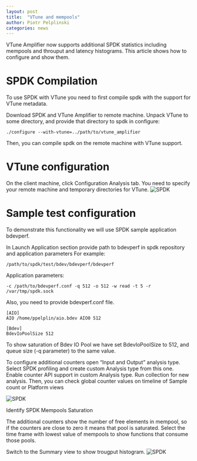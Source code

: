 ```yaml
---
layout: post
title:  "VTune and mempools"
author: Piotr Pelplinski
categories: news
---
```



VTune Amplifier now supports additional SPDK statistics including mempools and throuput and latency histograms.
This article shows how to configure and show them.

# SPDK Compilation

To use SPDK with VTune you need to first compile spdk with the support for VTune metadata.

Download SPDK and VTune Amplifier to remote machine.
Unpack VTune to some directory, and provide that directory to spdk in configure:
```
./configure --with-vtune=../path/to/vtune_amplifier
```
Then, you can compile spdk on the remote machine with VTune support.



# VTune configuration

On the client machine, click Configuration Analysis tab.
You need to specify your remote machine and temporary directories for VTune.
![SPDK](../../../../../img/_configuration1.jpg "Configure Analysis")



# Sample test configuration

To demonstrate this functionality we will use SPDK sample application bdevperf.

In Launch Application section provide path to bdevperf in spdk repository and application parameters
For example:

`/path/to/spdk/test/bdev/bdevperf/bdevperf`

Application parameters:

`-c /path/to/bdevperf.conf -q 512 -o 512 -w read -t 5 -r /var/tmp/spdk.sock`

Also, you need to provide bdevperf.conf file.

```
[AIO]
AIO /home/ppelplin/aio.bdev AIO0 512

[Bdev]
BdevIoPoolSize 512
```

To show saturation of Bdev IO Pool we have set BdevIoPoolSize to 512, and queue size (-q parameter) to the same value.

To configure additional counters open “Input and Output” analysis type. Select SPDK profiling and create custom Analysis type from this one. Enable counter API support in custom Analysis type. Run collection for new analysis. Then, you can check global counter values on timeline of Sample count or Platform views

![SPDK](../../../../../img/_vtune1.jpg "Sample Count view")

Identify SPDK Mempools Saturation

The additional counters show the number of free elements in mempool, so if the counters are close to zero it means that pool is saturated.
Select the time frame with lowest value of mempools to show functions that consume those pools.

Switch to the Summary view to show trougput histogram.
![SPDK](../../../../../img/_vtune_troughput.jpg", "VTune troughput")

